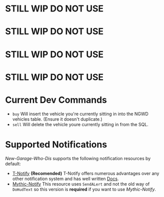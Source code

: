 # STILL WIP DO NOT USE
# STILL WIP DO NOT USE
# STILL WIP DO NOT USE
# STILL WIP DO NOT USE

# Current Dev Commands
- `buy` Will insert the vehicle you're currently sitting in into the NGWD vehicles table. (Ensure it doesn't duplicate.)
- `sell` Will delete the vehicle youre currently sitting in from the SQL.

# Supported Notifications
*New-Garage-Who-Dis* supports the following notification resources by default:
- [T-Notify](https://github.com/TasoOneAsia/t-notify) **(Recomended)** T-Notify offers numerous advantages over any other notification system and has well written [Docs](https://docs.tasoagc.dev/#/).
- [Mythic-Notify](https://github.com/FlawwsX/mythic_notify) This resource uses `SendALert` and not the old way of `DoHudText` so this version is **required** if you want to use *Mythic-Notify*.
